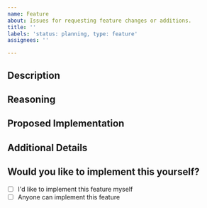 ```yaml
---
name: Feature
about: Issues for requesting feature changes or additions.
title: ''
labels: 'status: planning, type: feature'
assignees: ''

---
```


## Description
<!-- Describe your proposal in detail -->


## Reasoning
<!-- Outline how the proposal would be useful to the community -->


## Proposed Implementation
<!-- Detail any implementation you had in mind, including any screenshots if possible -->


## Additional Details
<!-- If alternate implementations were considered, add them here -->
<!-- Delete this section if there are no details to add -->


## Would you like to implement this yourself?
<!-- Replace [ ] with [x] with your choice -->

- [ ] I'd like to implement this feature myself
- [ ] Anyone can implement this feature

